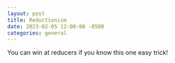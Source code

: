 ```yaml
---
layout: post
title: Reductionism
date: 2023-02-05 12:00:00 -0500
categories: general
---
```


You can win at reducers if you know this one easy trick!
